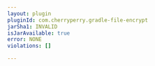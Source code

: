 ```yaml
---
layout: plugin
pluginId: com.cherryperry.gradle-file-encrypt
jarSha1: INVALID
isJarAvailable: true
error: NONE
violations: []

---
```

